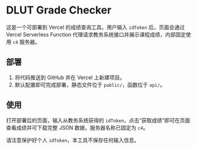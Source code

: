 # DLUT Grade Checker

这是一个可部署到 Vercel 的成绩查询工具。用户输入 `idToken` 后，页面会通过 Vercel Serverless Function 代理请求教务系统接口并展示课程成绩，内部固定使用 `c4` 服务器。

## 部署

1. 将代码推送到 GitHub 并在 Vercel 上新建项目。
2. 默认配置即可完成部署，静态文件位于 `public/`，函数位于 `api/`。

## 使用

打开部署后的页面，输入从教务系统获得的 `idToken`，点击“获取成绩”即可在页面查看成绩并可下载完整 JSON 数据，服务器名称已固定为 `c4`。

请注意保护好个人 `idToken`，本工具不保存任何输入信息。
